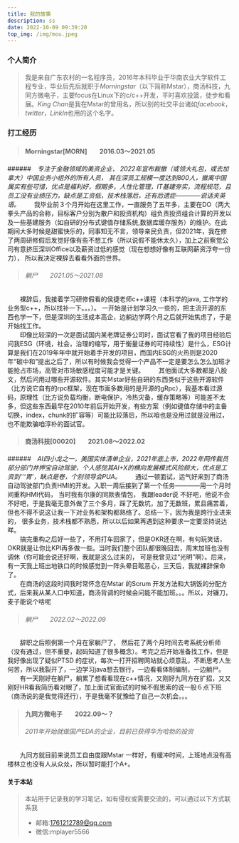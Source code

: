 ```yaml
---
title: 我的故事
description: ss
date: 2022-10-09 09:39:20
top_img: /img/mou.jpeg
---
```

### 个人简介
>我是来自广东农村的一名程序员，2016年本科毕业于华南农业大学软件工程专业，毕业后先后就职于*Morningstar*（以下简称Mstar），商汤科技，九同方微电子，主要focus在Linux下的c/c++开发，平时喜欢投篮，徒步和看展。*King Chan*是我在Mstar的曾用名，所以别的社交平台诸如*facebook*，*twitter*，*LinkIn*也用的这个名字。
### 打工经历
>#### Morningstar[MORN]　　2016.03～2021.05
######　*专注于金融领域的美资企业， 2022年宣布裁撤（或领大礼包，或去加拿大）中国业务小组外的所有人员， 其在深员工规模一度达到800人，撤离中国属实有些可惜，优点是福利好，假期多，人性化管理，IT基建夯实，流程规范，且员工没有业绩压力，缺点是工资低，技术栈落后，还有后遗症————说话夹英语。*
　　我毕业前３个月开始在这里工作，一直服务了五年多，主要在DO（两大拳头产品的合称，目标客户分别为散户和投资机构）组负责投资组合计算的开发以及一些基建服务（如自研的分布式键值存储系统,数据库缓存服务）的维护。在此期间大多时候是甜蜜快乐的，同事知无不言，领导亲民负责，但2021年，我在修了两周研修假后发觉好像有些不想工作（所以说假不能休太久），加上之前察觉公司有意挤压深圳Office以及薪资过低的感觉（现在想想好像有互联网薪资浮夸一份力）， 所以我决定裸辞去看看外面的世界。 
>###### 躺尸　　2021.05～2021.08
　　裸辞后，我接着学习研修假看的侯捷老师c++课程（本科学的java, 工作学的业务型c++，所以找补一下。。。）。 一开始是计划学习久一些的，把主流开源的东西也学一下，但是深圳的生活成本高企，边躺边学两个月之后就开始焦虑了，于是开始找工作。  
　　印像比较深的一次是面试国内某老牌证券公司时，面试官看了我的项目经验后问我ESG（环境，社会，治理的缩写，用于衡量证券的可持续性）是什么，ESG计算是我们在2019年年中就开始着手开发的项目，而国内ESG的火热则是2020年“碳中和”提出之后了，所以有时候我会觉得一个产品不一定是要怎么怎么加班才能抢占市场，高管对市场敏感程度可能才是关键。
　　其他面试大多数都是八股文，然后问用过哪些开源软件。其实Ｍstar好些自研的东西类似于这些开源软件（比方说它自有的rpc框架，现在市面多数用的是开源的gRpc），我基本看过源码，原理性（比方说负载均衡，断电保护，冷热灾备，缓存策略等）可能差不太多，但这些东西最早在2010年前后开始开发，有些方案（例如键值存储中的主备切换，index，chunk的扩容等）可能比较落后，所以咱也是没用过就是没用过，也不能欺骗咱淳朴的面试官。
>#### 商汤科技[00020]　　2021.08～2022.02　　
######　*AI四小龙之一，美国实体清单企业，2021年底上市，2022年网传裁员部分部门并押宝自动驾驶，个人感觉其AI+X的横向发展模式风险颇大，优点是工资到‘'‘胃’，缺点是卷，个别领导会PUA。*
　　通过一顿面试，运气好来到了商汤自动驾驶部门负责HMI的开发。入职一周后接到了第一个任务————用一个月时间重构HMI代码， 当时我有尔康的同款表情包， 我跟leader说
不好吧，他说不会不好吧，于是我毫无意外做了三个多月，踩了无数坑，加了无数班，累且痛苦着，但也不得不说这让我一下对业务和架构都熟络了。总结一下，因为我是跨行业进来的， 很多业务，技术栈都不熟悉，所以以后如果再遇到这种要求一定要坚持说达咩。  
　　搞完重构之后好一些了，不用打车回家了，但是OKR还在啊，有句玩笑话，OKR就是让你比KPI再多做一些。当时我们整个团队都很晚回去，周末加班也没有调休（你可能会说还好啊，我就是这么过来的， 可是我曾见过“光明”啊）。后来，有一天我上班出地铁口的时候感觉到一阵头晕目眩恶心，三天后，我就裸辞保命了。  
　　在商汤的这段时间我时常怀念在Mstar 的Scrum 开发方法和大锅饭的分配方式，后来我从某人口中知道，商汤背调的时候会问能不能加班。。。所以，对镰刀，麦子能说个啥呢
>###### 躺尸　　2022.02～2022.09
　　辞职之后照例第一个月在家躺尸了， 然后花了两个月时间去考系统分析师（没有通过，但不重要，起码知道了很多概念）。考完之后开始准备找工作，但是我好像出现了疑似PTSD 的症状，每次一打开招聘网站就心烦意乱，不断思考人生何苦，所以我裂开了，一边学习java想去银行，一边看看体制编制，一边躺尸。  
　　有一天刚好在躺尸，躺累了想看看现在c++情况，又刚好九同方在扩招，又又刚好HR看我简历看对眼了，加上面试官面试的时候不假思索的说一般６点下班（商汤说的是我觉得还行），于是我毫不犹豫给了自己一次机会。。。
>#### 九同方微电子　　2022.09～？　
>######  *2011年开始就做国产EDA的企业，目前已获得华为哈勃的投资*
　　九同方就目前来说员工自由度跟Mstar 一样好，有缓冲时间，上班地点没有高楼林立也没有人从众𠈌，所以暂时能打个A+。
　　

#### 关于本站
>本站用于记录我的学习笔记，如有侵权或需要交流的，可以通过以下方式联系我
>* 邮箱:1761212789@qq.com
>* 微信:ｍplayer5566